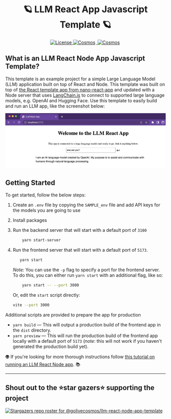 <h1 align='center' >
🪐 LLM React App Javascript Template 🪐
</h1>
<p align='center'>
    <a href='https://github.com/golivecosmos/pluto/blob/main/LICENSE'>
        <img src='https://img.shields.io/github/license/golivecosmos/llm-react-node-app-template?style=plastic' alt='License' />
    </a>
    <a href='https://github.com/golivecosmos/llm-react-node-app-template'>
        <img src='https://img.shields.io/github/commit-activity/w/golivecosmos/llm-react-node-app-template?style=plastic' alt='Cosmos'              style='margin-right:3px' />
    </a>
     <a href='https://twitter.com/golivecosmos'>
       <img src='https://img.shields.io/twitter/follow/golivecosmos' alt='Cosmos' style='margin-right:3px' />
     </a>
</p>

## What is an LLM React Node App Javascript Template?

This template is an example project for a simple Large Language Model (LLM) application built on top of React and Node. This template was built on top of [the React template app from nano-react-app](https://github.com/nano-react-app/template-js) and updated with a Node server that uses [LangChain.js](https://github.com/hwchase17/langchainjs) to connect to supported large language models, e.g. OpenAI and Hugging Face. Use this template to easily build and run an LLM app, like the screenshot below:

![screenshot of LLM react app](./examples/llm-react-app.webp)

## Getting Started

To get started, follow the below steps:

1. Create an `.env` file by copying the `SAMPLE_env` file and add API keys for the models you are going to use
1. Install packages
1. Run the backend server that will start with a default port of `3100`
    ```bash
        yarn start-server
    ```
1. Run the frontend server that will start with a default port of `5173`.
     ```bash
        yarn start
    ```
   
    _Note:_ You can use the `-p` flag to specify a port for the frontend server. To do this, you can either run `yarn start` with an additional flag, like so:
    ```bash
        yarn start -- --port 3000
    ```

    Or, edit the `start` script directly:

    ```bash
    vite --port 3000
    ```
    
Additional scripts are provided to prepare the app for production
- `yarn build` — This will output a production build of the frontend app in the `dist` directory.
- `yarn preview` — This will run the production build of the frontend app locally with a default port of `5173` (_note_: this will not work if you haven't generated the production build yet).


👽 If you're looking for more thorough instructions follow [this tutorial on running an LLM React Node app](https://blog.golivecosmos.com/build-an-llm-app-with-node-react-and-langchain-js/). 📚

-------------

## Shout out to the ⭐star gazers⭐ supporting the project
[![Stargazers repo roster for @golivecosmos/llm-react-node-app-template](https://reporoster.com/stars/golivecosmos/llm-react-node-app-template)](https://github.com/golivecosmos/llm-react-node-app-template/stargazers)
